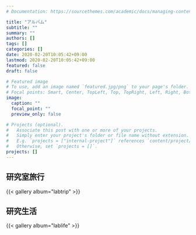 ```yaml
---
# Documentation: https://sourcethemes.com/academic/docs/managing-content/

title: "アルバム"
subtitle: ""
summary: ""
authors: []
tags: []
categories: []
date: 2020-02-20T10:05:42+09:00
lastmod: 2020-02-20T10:05:42+09:00
featured: false
draft: false

# Featured image
# To use, add an image named `featured.jpg/png` to your page's folder.
# Focal points: Smart, Center, TopLeft, Top, TopRight, Left, Right, BottomLeft, Bottom, BottomRight.
image:
  caption: ""
  focal_point: ""
  preview_only: false

# Projects (optional).
#   Associate this post with one or more of your projects.
#   Simply enter your project's folder or file name without extension.
#   E.g. `projects = ["internal-project"]` references `content/project/deep-learning/index.md`.
#   Otherwise, set `projects = []`.
projects: []
---
```


## 研究室旅行
{{< gallery album="labtrip" >}}

## 研究生活
{{< gallery album="lablife" >}}


